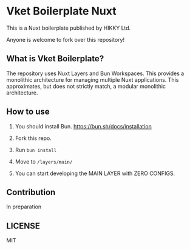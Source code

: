 # Vket Boilerplate Nuxt

This is a Nuxt boilerplate published by HIKKY Ltd.

Anyone is welcome to fork over this repository! 

## What is Vket Boilerplate?

The repository uses Nuxt Layers and Bun Workspaces. This provides a monolithic architecture for managing multiple Nuxt applications. This approximates, but does not strictly match, a modular monolithic architecture.

## How to use

1. You should install Bun. https://bun.sh/docs/installation

2. Fork this repo.

3. Run `bun install`

4. Move to `/layers/main/`

5. You can start developing the MAIN LAYER with ZERO CONFIGS.


## Contribution

In preparation


## LICENSE

MIT

